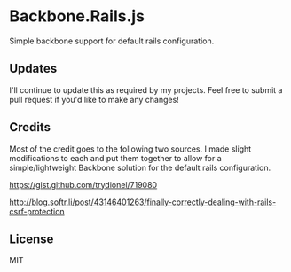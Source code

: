 Backbone.Rails.js
=================

Simple backbone support for default rails configuration.

## Updates
I'll continue to update this as required by my projects.  Feel free to submit a pull request if you'd like to make any changes!

## Credits

Most of the credit goes to the following two sources.  I made slight modifications to each and put them together to allow for a simple/lightweight Backbone solution for the default rails configuration.

https://gist.github.com/trydionel/719080

http://blog.softr.li/post/43146401263/finally-correctly-dealing-with-rails-csrf-protection

## License
MIT

